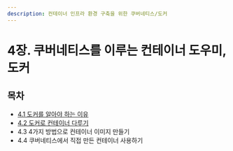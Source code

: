```yaml
---
description: 컨테이너 인프라 환경 구축을 위한 쿠버네티스/도커
---
```


# 4장. 쿠버네티스를 이루는 컨테이너 도우미, 도커

## 목차

* [4.1 도커를 알아야 하는 이유](./1.md)
* [4.2 도커로 컨테이너 다루기](./2.md)
* 4.3 4가지 방법으로 컨테이너 이미지 만들기
* 4.4 쿠버네티스에서 직접 만든 컨테이너 사용하기